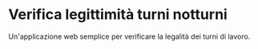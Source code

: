 # Verifica legittimità turni notturni


Un'applicazione web semplice per verificare la legalità dei turni di lavoro.
